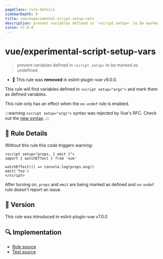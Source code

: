 ```yaml
---
pageClass: rule-details
sidebarDepth: 0
title: vue/experimental-script-setup-vars
description: prevent variables defined in `<script setup>` to be marked as undefined
since: v7.0.0
---
```

# vue/experimental-script-setup-vars

> prevent variables defined in `<script setup>` to be marked as undefined

- :no_entry_sign: This rule was **removed** in eslint-plugin-vue v9.0.0.

This rule will find variables defined in `<script setup="args">` and mark them as defined variables.

This rule only has an effect when the `no-undef` rule is enabled.

:::warning
`<script setup="args">` syntax was rejected by Vue's RFC. Check out the [new syntax](https://github.com/vuejs/rfcs/blob/master/active-rfcs/0040-script-setup.md).
:::

## :book: Rule Details

Without this rule this code triggers warning:

<eslint-code-block :rules="{'no-undef': ['error'], 'vue/experimental-script-setup-vars': ['error']}">

```vue
<script setup="props, { emit }">
import { watchEffect } from 'vue'

watchEffect(() => console.log(props.msg))
emit('foo')
</script>
```

</eslint-code-block>

After turning on, `props` and `emit` are being marked as defined and `no-undef` rule doesn't report an issue.

## :rocket: Version

This rule was introduced in eslint-plugin-vue v7.0.0

## :mag: Implementation

- [Rule source](https://github.com/vuejs/eslint-plugin-vue/blob/master/lib/rules/experimental-script-setup-vars.js)
- [Test source](https://github.com/vuejs/eslint-plugin-vue/blob/master/tests/lib/rules/experimental-script-setup-vars.js)
